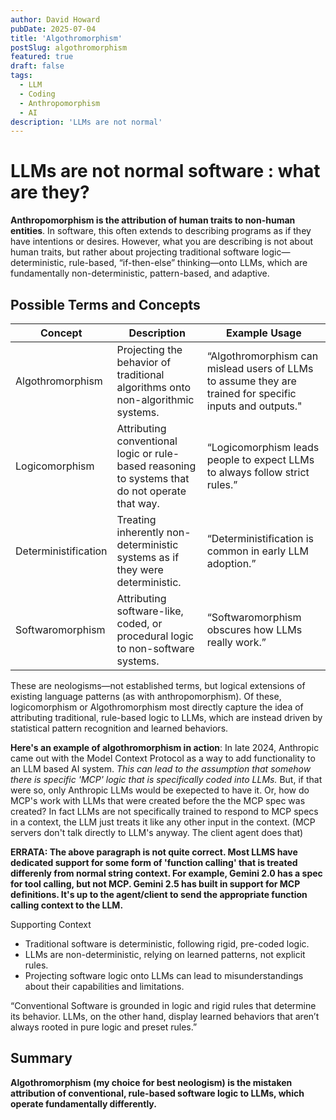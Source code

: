 ```yaml
---
author: David Howard
pubDate: 2025-07-04
title: 'Algothromorphism'
postSlug: algothromorphism
featured: true
draft: false
tags:
  - LLM
  - Coding
  - Anthropomorphism
  - AI
description: 'LLMs are not normal'
---
```


# LLMs are not normal software : what are they?

**Anthropomorphism is the attribution of human traits to non-human entities**. In software, this often extends to describing programs as if they have intentions or desires. However, what you are describing is not about human traits, but rather about projecting traditional software logic—deterministic, rule-based, “if-then-else” thinking—onto LLMs, which are fundamentally non-deterministic, pattern-based, and adaptive.

## Possible Terms and Concepts

| Concept              | Description                                                                                     | Example Usage                                                                                            |
| -------------------- | ----------------------------------------------------------------------------------------------- | -------------------------------------------------------------------------------------------------------- |
| Algothromorphism     | Projecting the behavior of traditional algorithms onto non-algorithmic systems.                 | “Algothromorphism can mislead users of LLMs to assume they are trained for specific inputs and outputs." |
| Logicomorphism       | Attributing conventional logic or rule-based reasoning to systems that do not operate that way. | “Logicomorphism leads people to expect LLMs to always follow strict rules.”                              |
| Deterministification | Treating inherently non-deterministic systems as if they were deterministic.                    | “Deterministification is common in early LLM adoption.”                                                  |
| Softwaromorphism     | Attributing software-like, coded, or procedural logic to non-software systems.                  | “Softwaromorphism obscures how LLMs really work.”                                                        |

These are neologisms—not established terms, but logical extensions of existing language patterns (as with anthropomorphism). Of these, logicomorphism or Algothromorphism most directly capture the idea of attributing traditional, rule-based logic to LLMs, which are instead driven by statistical pattern recognition and learned behaviors.

**Here's an example of algothromorphism in action**: In late 2024, Anthropic came out with the Model Context Protocol as a way to add functionality to an LLM based AI system. _This can lead to the assumption that somehow there is specific 'MCP' logic that is specifically coded into LLMs._ But, if that were so, only Anthropic LLMs would be exepected to have it. Or, how do MCP's work with LLMs that were created before the the MCP spec was created? In fact LLMs are not specifically trained to respond to MCP specs in a context, the LLM just treats it like any other input in the context. (MCP servers don't talk directly to LLM's anyway. The client agent does that)

**ERRATA: The above paragraph is not quite correct. Most LLMS have dedicated support for some form of 'function calling' that is treated differenly from normal string context. For example, Gemini 2.0 has a spec for tool calling, but not MCP. Gemini 2.5 has built in support for MCP definitions. It's up to the agent/client to send the appropriate function calling context to the LLM.**

Supporting Context

- Traditional software is deterministic, following rigid, pre-coded logic.
- LLMs are non-deterministic, relying on learned patterns, not explicit rules.
- Projecting software logic onto LLMs can lead to misunderstandings about their capabilities and limitations.

“Conventional Software is grounded in logic and rigid rules that determine its behavior. LLMs, on the other hand, display learned behaviors that aren’t always rooted in pure logic and preset rules.”

## Summary

**Algothromorphism (my choice for best neologism) is the mistaken attribution of conventional, rule-based software logic to LLMs, which operate fundamentally differently.**
